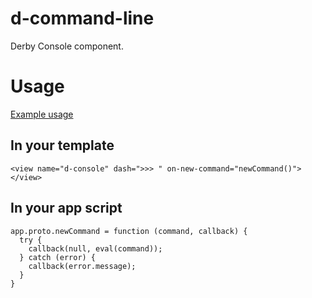 d-command-line
==================

Derby Console component.

# Usage
[Example usage](http://github.com/icaliman/console)

## In your template
```
<view name="d-console" dash=">>> " on-new-command="newCommand()"></view>
```
## In your app script
```
app.proto.newCommand = function (command, callback) {
  try {
    callback(null, eval(command));
  } catch (error) {
    callback(error.message);
  }
}
```